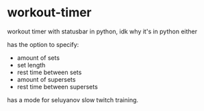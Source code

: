 # workout-timer
workout timer with statusbar in python, idk why it's in python either

has the option to specify:
- amount of sets
- set length
- rest time between sets
- amount of supersets
- rest time between supersets

has a mode for seluyanov slow twitch training.
